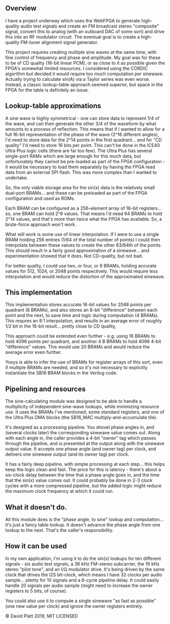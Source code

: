 ## Overview

I have a project underway which uses the WebFPGA to generate high-
quality audio test signals and create an FM broadcast stereo
"composite" signal, convert this to analog (with an outboard DAC of
some sort) and drive this into an RF modulator circuit.  The eventual
goal is to create a high-quality FM-tuner alignment signal generator.

This project requires creating multiple sine waves at the same time,
with fine control of frequency and phase and amplitude.  My goal was
for these to be of CD quality (16-bit linear PCM), or as close to it
as possible given the FPGA's somewhat limited resources.  I considered
using the CORDIC algorithm but decided it would require too much
computation per sinewave.  Actually trying to calculate sin(A) via a
Taylor series was even worse.  Instead, a classic lookup-table
approach seemed superior, but space in the FPGA for the table is
definitely an issue.

## Lookup-table approximations

A sine wave is highly symmetrical - one can store data to represent
1/4 of the wave, and can then generate the other 3/4 of the waveform
by what amounts to a process of reflection.  This means that if I
wanted to allow for a full 16-bit representation of the phase of the
wave (2^16 different angles), I'd need to store data for the 2^14
points in the first quadrant... and for "CD quality" I'd need to store
16 bits per point.  This can't be done in the ICE40 Ultra Plus logic
cells (there are far too few).  The Ultra Plus has several single-port
RAMs which are large enough for this much data, but unfortunately they
cannot be pre-loaded as part of the FPGA configuration - it would be
necessary to load them separately by having the FPGA read data from an
external SPI flash.  This was more complex than I wanted to undertake.

So, the only viable storage area for the sin(x) data is the relatively
small dual-port BRAMs... and these can be preloaded as part of the
FPGA configuration and used as ROMs.

Each BRAM can be configured as a 256-element array of 16-bit
registers... so, one BRAM can hold 2^8 values.  That means I'd need 64
BRAMs to hold 2^14 values, and that's more than twice what the FPGA
has available.  So, a brute-force approach won't work.

What will work is some use of linear interpolation.  If I were to use
a single BRAM holding 256 entries (1/64 of the total number of points)
I could then interpolate between these values to create the other
63/64th of the points.  This should result in a fairly good
approximation of a sinewave... and experimentation showed that it does.
Not CD-quality, but not bad.

For better quality, I could use two, or four, or 8 BRAMs, holding
accurate values for 512, 1024, or 2048 points respectively.  This
would require less interpolation and would reduce the distortion of
the approximated sinewave.

## This implementation

This implementation stores accurate 16-bit values for 2048 points per
quadrant (8 BRAMs), and also stores an 8-bit "difference" between each
point and the next, to save time and logic during computation (4
BRAMs).  This requres an 8:1 interpolation, and results in an average
error of roughly 1/2 bit in the 16-bit result... pretty close to CD
quality,

This approach could be extended even further - e.g. using 16 BRAMs to
hold 4096 points per quadrant, and another 4 B BRAMs to hold 4096
4-bit "difference" values.  This would use 20 BRAMs and would reduce
the average error even further.

Yosys is able to infer the use of BRAMs for register arrays of this
sort, even if multiple BRAMs are needed, and so it's not necessary to
explicitly instantiate the SB16 BRAM blocks in the Verilog code.

## Pipelining and resources

The sine-calculating module was designed to be able to handle a
multiplicity of independent sine-wave lookups, while minimizing
resource use.  It uses the BRAMs I've mentioned, some standard
registers, and one of the Ultra Plus DMA blocks (the SB16_MAC
multiply-and-accumulate tile).  

It's designed as a processing pipeline.  You shovel phase angles in,
and (several clocks later) the corresponding sinewave value comes out.
Along with each angle in, the caller provides a 4-bit "owner" tag
which passes through the pipeline, and is presented at the output
along with the sinewave output value.  It accepts one phase angle (and
owner tag) per clock, and delivers one sinewave output (and its owner
tag) per clock.

It has a fairly deep pipeline, with simple processing at each
step... this helps keep the logic clean and fast.  The price for this
is latency - there's about a six-clock delay between the time that a
phase angle goes in, and the time that the sin(x) value comes out.  It
could probably be done in 2-3 clock cycles with a more compressed
pipeline, but the added logic might reduce the maximum clock frequency
at which it could run.

## What it doesn't do.

All this module does is the "phase angle, to sine" lookup and
computation... it's just a fancy table lookup.  It doesn't advance the
phase angle from one lookup to the next.  That's the caller's
responsibility.

## How it can be used

In my own application, I'm using it to do the sin(x) lookups for ten
different signals - six audio test signals, a 38 kHz FM-stereo
subcarrier, the 19 kHz stereo "pilot tone", and an I/Q modulator
drive.  It's being driven by the same clock that drives the I2S
bit-clock, which means I have 32 clocks per audio sample... plenty for
10 signals and a 6-cycle pipeline delay.  It could easily handle 20
signals per audio sample (might need to increase the owner registers
to 5 bits, of course).

You could also use it to compute a single sinewave "as fast as
possible" (one new value per clock) and ignore the owner registers
entirely.

&copy; David Platt 2019, MIT LICENSED
